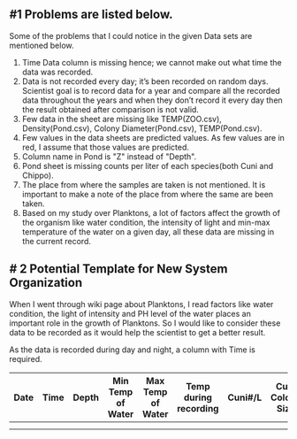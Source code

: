 ## _#_**1** Problems are listed below.

Some of the problems that I could notice in the given Data sets are mentioned below.

1. Time Data column is missing hence; we cannot make out what time the data was recorded.
2. Data is not recorded every day; it’s been recorded on random days. Scientist goal is to record data for a year and compare all the recorded data throughout the years and when they don’t record it every day then the result obtained after comparison is not valid.
3. Few data in the sheet are missing like TEMP(ZOO.csv), Density(Pond.csv), Colony Diameter(Pond.csv), TEMP(Pond.csv).
4. Few values in the data sheets are predicted values. As few values are in red, I assume that those values are predicted.
5. Column name in Pond is "Z" instead of "Depth".
6. Pond sheet is missing counts per liter of each species(both Cuni and Chippo).
7. The place from where the samples are taken is not mentioned. It is important to make a note of the place from where the same are been taken.
8. Based on my study over Planktons, a lot of factors affect the growth of the organism like water condition, the intensity of light and min-max temperature of the water on a given day, all these data are missing in the current record.
 
 
 ## _#_ **2** Potential Template for New System Organization
 
 When I went through wiki page about Planktons, I read factors like water condition, the light of intensity and PH level of the water places an important role in the growth of Planktons. So I would like to consider these data to be recorded as it would help the scientist to get a better result.
 
 As the data is recorded during day and night, a column with Time is required.
 
| Date | Time | Depth | Min Temp of Water | Max Temp of Water | Temp during recording | Cuni#/L | Cuni Colony Size | Chippo #/L | Chippo Colony Size | Chla | Place | Physical Ocean Condition | Dissolved Carbon Dioxide | Light Intensity | pH level of water |
|------|------|-------|-------------------|-------------------|-----------------------|---------|------------------|------------|--------------------|------|-------|--------------------------|--------------------------|-----------------|-------------------|
|      |      |       |                   |                   |                       |         |                  |            |                    |      |       |                          |                          |                 |                   |
|      |      |       |                   |                   |                       |         |                  |            |                    |      |       |                          |                          |                 |                   |



